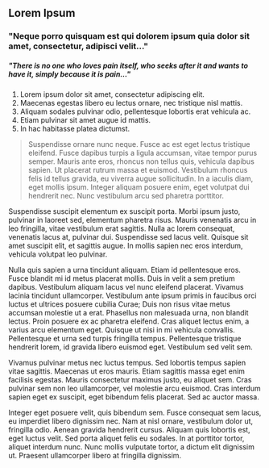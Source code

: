 ## Lorem Ipsum
### "Neque porro quisquam est qui dolorem ipsum quia dolor sit amet, consectetur, adipisci velit..."
##### "There is no one who loves pain itself, who seeks after it and wants to have it, simply because it is pain..."

1. Lorem ipsum dolor sit amet, consectetur adipiscing elit. 
2. Maecenas egestas libero eu lectus ornare, nec tristique nisl mattis. 
3. Aliquam sodales pulvinar odio, pellentesque lobortis erat vehicula ac.
4. Etiam pulvinar sit amet augue id mattis. 
5. In hac habitasse platea dictumst. 

>Suspendisse ornare nunc neque. Fusce ac est eget lectus tristique eleifend. Fusce dapibus turpis a ligula accumsan, vitae tempor purus semper. Mauris ante eros, rhoncus non tellus quis, vehicula dapibus sapien. Ut placerat rutrum massa et euismod. Vestibulum rhoncus felis id tellus gravida, eu viverra augue sollicitudin. In a iaculis diam, eget mollis ipsum. Integer aliquam posuere enim, eget volutpat dui hendrerit nec. Nunc vestibulum arcu sed pharetra porttitor.

Suspendisse suscipit elementum ex suscipit porta. Morbi ipsum justo, pulvinar in laoreet sed, elementum pharetra risus. Mauris venenatis arcu in leo fringilla, vitae vestibulum erat sagittis. Nulla ac lorem consequat, venenatis lacus at, pulvinar dui. Suspendisse sed lacus velit. Quisque sit amet suscipit elit, et sagittis augue. In mollis sapien nec eros interdum, vehicula volutpat leo pulvinar.

Nulla quis sapien a urna tincidunt aliquam. Etiam id pellentesque eros. Fusce blandit mi id metus placerat mollis. Duis in velit a sem pretium dapibus. Vestibulum aliquam lacus vel nunc eleifend placerat. Vivamus lacinia tincidunt ullamcorper. Vestibulum ante ipsum primis in faucibus orci luctus et ultrices posuere cubilia Curae; Duis non risus vitae metus accumsan molestie ut a erat. Phasellus non malesuada urna, non blandit lectus. Proin posuere ex ac pharetra eleifend. Cras aliquet lectus enim, a varius arcu elementum eget. Quisque ut nisi in mi vehicula convallis. Pellentesque et urna sed turpis fringilla tempus. Pellentesque tristique hendrerit lorem, id gravida libero euismod eget. Vestibulum sed velit sem.

Vivamus pulvinar metus nec luctus tempus. Sed lobortis tempus sapien vitae sagittis. Maecenas ut eros mauris. Etiam sagittis massa eget enim facilisis egestas. Mauris consectetur maximus justo, eu aliquet sem. Cras pulvinar sem non leo ullamcorper, vel molestie arcu euismod. Cras interdum sapien eget ex suscipit, eget bibendum felis placerat. Sed ac auctor massa.

Integer eget posuere velit, quis bibendum sem. Fusce consequat sem lacus, eu imperdiet libero dignissim nec. Nam at nisl ornare, vestibulum dolor ut, fringilla odio. Aenean gravida hendrerit cursus. Aliquam quis lobortis est, eget luctus velit. Sed porta aliquet felis eu sodales. In at porttitor tortor, aliquet interdum nunc. Nunc mollis vulputate tortor, a dictum elit dignissim ut. Praesent ullamcorper libero at fringilla dignissim.